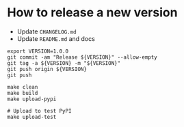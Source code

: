 # How to release a new version

- Update `CHANGELOG.md`
- Update `README.md` and docs

```
export VERSION=1.0.0
git commit -am "Release ${VERSION}" --allow-empty
git tag -a ${VERSION} -m "${VERSION}"
git push origin ${VERSION}
git push
```

```
make clean
make build
make upload-pypi

# Upload to test PyPI
make upload-test
```
